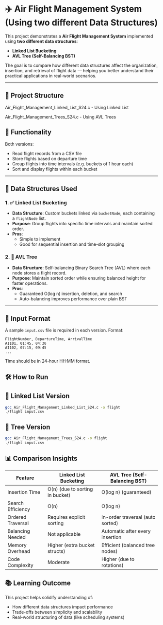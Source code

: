 # ✈️ Air Flight Management System (Using two different Data Structures)

This project demonstrates a **Air Flight Management System** implemented using **two different data structures**:  
- **Linked List Bucketing**
- **AVL Tree (Self-Balancing BST)**

The goal is to compare how different data structures affect the organization, insertion, and retrieval of flight data — helping you better understand their practical applications in real-world scenarios.

---

## 📂 Project Structure
  Air_Flight_Management_Linked_List_S24.c - Using Linked List
  
  Air_Flight_Management_Trees_S24.c - Using AVL Trees
  
## 🚀 Functionality
Both versions:
- Read flight records from a CSV file
- Store flights based on departure time
- Group flights into time intervals (e.g. buckets of 1 hour each)
- Sort and display flights within each bucket

---

## 🧠 Data Structures Used

### 1. ✅ **Linked List Bucketing**
- **Data Structure**: Custom buckets linked via `bucketNode`, each containing a `flightNode` list.
- **Purpose**: Group flights into specific time intervals and maintain sorted order.
- **Pros**:
  - Simple to implement
  - Good for sequential insertion and time-slot grouping

### 2. 🌲 **AVL Tree**
- **Data Structure**: Self-balancing Binary Search Tree (AVL) where each node stores a flight record.
- **Purpose**: Maintain sorted order while ensuring balanced height for faster operations.
- **Pros**:
  - Guaranteed O(log n) insertion, deletion, and search
  - Auto-balancing improves performance over plain BST
---

## 🧪 Input Format

A sample `input.csv` file is required in each version. Format:

```csv
FlightNumber, DepartureTime, ArrivalTime
AI101, 01:45, 04:30
AI102, 07:15, 09:45
...
```
Time should be in 24-hour HH:MM format.

## 🛠️ How to Run
## 🔗 Linked List Version
```bash
gcc Air_Flight_Management_Linked_List_S24.c -o flight
./flight input.csv
```
## 🌳 Tree Version
```bash
gcc Air_Flight_Management_Trees_S24.c -o flight
./flight input.csv
```

## 📊 Comparison Insights

| Feature             | Linked List Bucketing              | AVL Tree (Self-Balancing BST)       |
|---------------------|-------------------------------------|--------------------------------------|
| Insertion Time      | O(n) (due to sorting in bucket)     | O(log n) (guaranteed)                |
| Search Efficiency   | O(n)                                | O(log n)                             |
| Ordered Traversal   | Requires explicit sorting           | In-order traversal (auto sorted)     |
| Balancing Needed    | Not applicable                      | Automatic after every insertion      |
| Memory Overhead     | Higher (extra bucket structs)       | Efficient (balanced tree nodes)      |
| Code Complexity     | Moderate                            | Higher (due to rotations)            |


## 📚 Learning Outcome
This project helps solidify understanding of:
- How different data structures impact performance
- Trade-offs between simplicity and scalability
- Real-world structuring of data (like scheduling systems)
